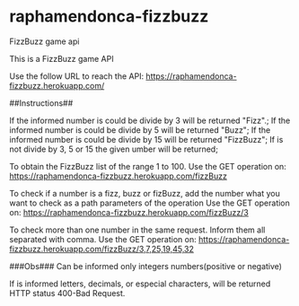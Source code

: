 # raphamendonca-fizzbuzz
FizzBuzz game api

This is a FizzBuzz game API

Use the follow URL to reach the API:
https://raphamendonca-fizzbuzz.herokuapp.com/

##Instructions##

If the informed number is could be divide by 3 will be returned "Fizz".;
If the informed number is could be divide by 5 will be returned "Buzz";
If the informed number is could be divide by 15 will be returned "FizzBuzz";
If is not divide by 3, 5 or 15 the given umber will be returned;



To obtain the FizzBuzz list of the range 1 to 100. 
    Use the GET operation on: https://raphamendonca-fizzbuzz.herokuapp.com/fizzBuzz

To check if a number is a fizz, buzz or fizBuzz, add the number what you want to check as a path parameters of the operation
    Use the GET operation on: https://raphamendonca-fizzbuzz.herokuapp.com/fizzBuzz/3

To check more than one number in the same request. Inform them all separated with comma.
    Use the GET operation on: https://raphamendonca-fizzbuzz.herokuapp.com/fizzBuzz/3,7,25,19,45,32

###Obs###
Can be informed only integers numbers(positive or negative)

If is informed letters, decimals, or especial characters, will be returned HTTP status 400-Bad Request.

